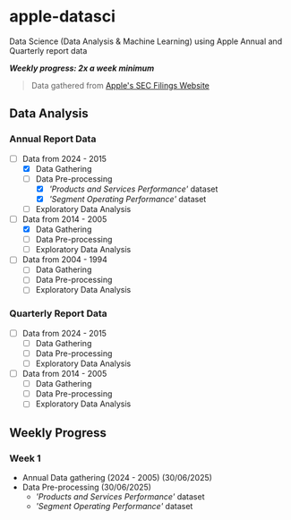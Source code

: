 # apple-datasci
Data Science (Data Analysis &amp; Machine Learning) using Apple Annual and Quarterly report data

***Weekly progress: 2x a week minimum***

> Data gathered from [Apple's SEC Filings Website](https://investor.apple.com/sec-filings/default.aspx)

## Data Analysis

### Annual Report Data

- [ ] Data from 2024 - 2015
  - [x] Data Gathering
  - [ ] Data Pre-processing
    - [x] *'Products and Services Performance'* dataset
    - [x] *'Segment Operating Performance'* dataset
  - [ ] Exploratory Data Analysis
- [ ] Data from 2014 - 2005
  - [x] Data Gathering
  - [ ] Data Pre-processing
  - [ ] Exploratory Data Analysis
- [ ] Data from 2004 - 1994
  - [ ] Data Gathering
  - [ ] Data Pre-processing
  - [ ] Exploratory Data Analysis

### Quarterly Report Data

- [ ] Data from 2024 - 2015
  - [ ] Data Gathering
  - [ ] Data Pre-processing
  - [ ] Exploratory Data Analysis
- [ ] Data from 2014 - 2005
  - [ ] Data Gathering
  - [ ] Data Pre-processing
  - [ ] Exploratory Data Analysis

## Weekly Progress

### Week 1

- Annual Data gathering (2024 - 2005) (30/06/2025)
- Data Pre-processing (30/06/2025)
  - *'Products and Services Performance'* dataset
  - *'Segment Operating Performance'* dataset

